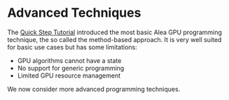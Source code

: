# Advanced Techniques 

The [Quick Step Tutorial](/Getting_Started/index.html) introduced the most basic Alea GPU programming
technique, the so called the method-based approach. It is very well suited for basic use cases
but has some limitations:

  - GPU algorithms cannot have a state
  - No support for generic programming 
  - Limited GPU resource management

We now consider more advanced programming techniques. 
